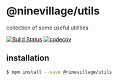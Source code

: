 # @ninevillage/utils

collection of some useful utilities

[![Build Status](https://travis-ci.org/ninevillage/utils.svg?branch=master)](https://travis-ci.org/ninevillage/utils)
[![codecov](https://codecov.io/gh/ninevillage/utils/branch/master/graph/badge.svg)](https://codecov.io/gh/ninevillage/utils)

## installation

```bash
$ npm install --save @ninevillage/utils
```
